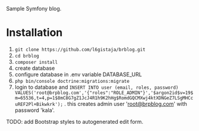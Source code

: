 Sample Symfony blog.

# Installation

1. ```git clone https://github.com/l6gistaja/brblog.git```
1. ```cd brblog```
1. ```composer install```
1. create database
1. configure database in .env variable DATABASE_URL
1. ```php bin/console doctrine:migrations:migrate```
1. login to database and ```INSERT INTO user (email, roles, password) VALUES('root@brpblog.com','{"roles":"ROLE_ADMIN"}','$argon2id$v=19$m=65536,t=4,p=1$8mC8G7gZ1JcJ4R1h9K2hHg$RomdGQCMXwj4ktXDNGeZ7LSgMHCcuREF2Pl+Bikwkrk');``` . this creates admin user 'root@brpblog.com' with password 'kala'.

TODO: add Bootstrap styles to autogenerated edit form.